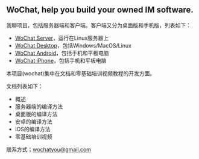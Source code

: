 ## WoChat, help you build your owned IM software.

我聊项目，包括服务器端和客户端。客户端又分为桌面版和手机版，列表如下：
 - [WoChat Server](https://github.com/wochatyou/wochat-server)，运行在Linux服务器上
 - [WoChat Desktop](https://github.com/wochatyou/wochat-desktop)，包括Windows/MacOS/Linux
 - [WoChat Android](https://github.com/wochatyou/wochat-android)，包括手机和平板电脑
 - [WoChat iPhone](https://github.com/wochatyou/wochat-ios)，包括手机和平板电脑

本项目(wochat)集中在文档和零基础培训视频教程的开发方面。

文档列表如下：
- 概述
- 服务器端的编译方法
- 桌面版的编译方法
- 安卓的编译方法
- iOS的编译方法
- 零基础培训视频

联系方式；wochatyou@gmail.com


